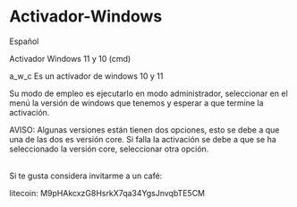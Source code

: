 # Activador-Windows
<p>Español</p>
Activador Windows 11 y 10 (cmd)

<p>a_w_c Es un activador de windows 10 y 11</p> 
<p>Su modo de empleo es ejecutarlo en modo administrador, seleccionar en el menú la versión de windows que tenemos y esperar a que termine la activación.</p>
 AVISO: Algunas versiones están tienen dos opciones, esto se debe a que una de las dos es versión core.
        Si falla la activación se debe a que se ha seleccionado la versión core, seleccionar otra opción.
<br></br>
<p>Si te gusta considera invitarme a un café:</p>
<p>litecoin: M9pHAkcxzG8HsrkX7qa34YgsJnvqbTE5CM</p>

